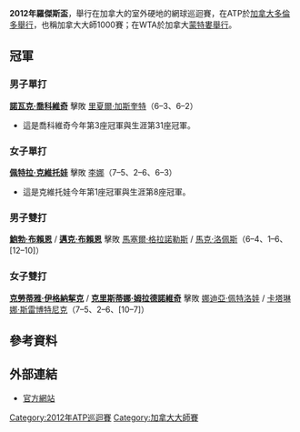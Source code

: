 **2012年羅傑斯盃**，舉行在加拿大的室外硬地的網球巡迴賽，在ATP於[加拿大](../Page/加拿大.md "wikilink")[多倫多舉行](https://zh.wikipedia.org/wiki/多倫多 "wikilink")，也稱加拿大大師1000賽；在WTA於加拿大[蒙特婁舉行](https://zh.wikipedia.org/wiki/蒙特婁 "wikilink")。

## 冠軍

### 男子單打

**[諾瓦克·喬科維奇](../Page/諾瓦克·喬科維奇.md "wikilink")** 擊敗
[里夏爾·加斯奎特](https://zh.wikipedia.org/wiki/里夏爾·加斯奎特 "wikilink")（6–3、6–2）

  - 這是喬科維奇今年第3座冠軍與生涯第31座冠軍。

### 女子單打

**[佩特拉·克維托娃](../Page/佩特拉·克維托娃.md "wikilink")** 擊敗
[李娜](https://zh.wikipedia.org/wiki/李娜_\(網球運動員\) "wikilink")（7–5、2–6、6–3）

  - 這是克維托娃今年第1座冠軍與生涯第8座冠軍。

### 男子雙打

**[鮑勃·布賴恩](https://zh.wikipedia.org/wiki/鮑勃·布賴恩 "wikilink")** /
**[邁克·布賴恩](https://zh.wikipedia.org/wiki/邁克·布賴恩 "wikilink")**
擊敗  [馬塞爾·格拉諾勒斯](../Page/馬塞爾·格拉諾勒斯.md "wikilink") /
[馬克·洛佩斯](../Page/馬克·洛佩斯.md "wikilink")（6–4、1–6、\[12–10\]）

### 女子雙打

**[克勞蒂雅·伊格納挈克](https://zh.wikipedia.org/wiki/克勞蒂雅·伊格納挈克 "wikilink")** /
**[克里斯蒂娜·姆拉德諾維奇](https://zh.wikipedia.org/wiki/克里斯蒂娜·姆拉德諾維奇 "wikilink")**
擊敗  [娜迪亞·佩特洛娃](https://zh.wikipedia.org/wiki/娜迪亞·佩特洛娃 "wikilink") /
[卡塔琳娜·斯雷博特尼克](../Page/卡塔琳娜·斯雷博特尼克.md "wikilink")（7–5、2–6、\[10–7\]）

## 參考資料

## 外部連結

  - [官方網站](http://www.rogerscup.com/)

[Category:2012年ATP巡迴賽](https://zh.wikipedia.org/wiki/Category:2012年ATP巡迴賽 "wikilink")
[Category:加拿大大師賽](https://zh.wikipedia.org/wiki/Category:加拿大大師賽 "wikilink")